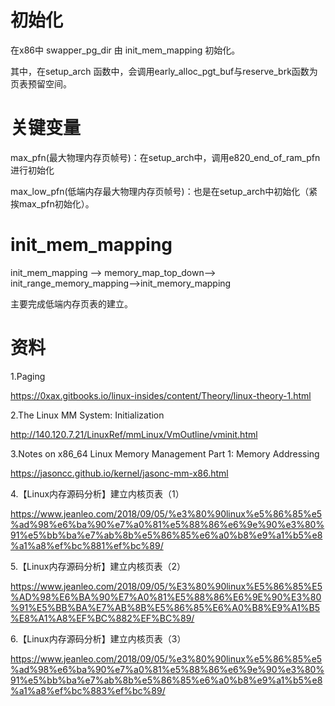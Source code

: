 # 初始化

在x86中 swapper_pg_dir 由 init_mem_mapping 初始化。

其中，在setup_arch 函数中，会调用early_alloc_pgt_buf与reserve_brk函数为页表预留空间。

# 关键变量

max_pfn(最大物理内存页帧号)：在setup_arch中，调用e820_end_of_ram_pfn进行初始化

max_low_pfn(低端内存最大物理内存页帧号)：也是在setup_arch中初始化（紧挨max_pfn初始化）。

# init_mem_mapping

init_mem_mapping --> memory_map_top_down--> init_range_memory_mapping-->init_memory_mapping

主要完成低端内存页表的建立。

# 资料

1.Paging

https://0xax.gitbooks.io/linux-insides/content/Theory/linux-theory-1.html

2.The Linux MM System: Initialization

http://140.120.7.21/LinuxRef/mmLinux/VmOutline/vminit.html

3.Notes on x86_64 Linux Memory Management Part 1: Memory Addressing

https://jasoncc.github.io/kernel/jasonc-mm-x86.html

4.【Linux内存源码分析】建立内核页表（1）

https://www.jeanleo.com/2018/09/05/%e3%80%90linux%e5%86%85%e5%ad%98%e6%ba%90%e7%a0%81%e5%88%86%e6%9e%90%e3%80%91%e5%bb%ba%e7%ab%8b%e5%86%85%e6%a0%b8%e9%a1%b5%e8%a1%a8%ef%bc%881%ef%bc%89/

5.【Linux内存源码分析】建立内核页表（2）

https://www.jeanleo.com/2018/09/05/%E3%80%90linux%E5%86%85%E5%AD%98%E6%BA%90%E7%A0%81%E5%88%86%E6%9E%90%E3%80%91%E5%BB%BA%E7%AB%8B%E5%86%85%E6%A0%B8%E9%A1%B5%E8%A1%A8%EF%BC%882%EF%BC%89/

6.【Linux内存源码分析】建立内核页表（3）

https://www.jeanleo.com/2018/09/05/%e3%80%90linux%e5%86%85%e5%ad%98%e6%ba%90%e7%a0%81%e5%88%86%e6%9e%90%e3%80%91%e5%bb%ba%e7%ab%8b%e5%86%85%e6%a0%b8%e9%a1%b5%e8%a1%a8%ef%bc%883%ef%bc%89/